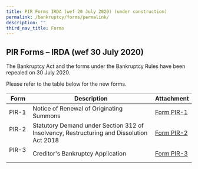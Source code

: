 ```yaml
---
title: PIR Forms IRDA (wef 20 July 2020) (under construction)
permalink: /bankruptcy/forms/permalink/
description: ""
third_nav_title: Forms
---
```

PIR Forms – IRDA (wef 30 July 2020)
-----------------------------------

The Bankruptcy Act and the forms under the Bankruptcy Rules have been repealed on 30 July 2020.

Please refer to the table below for the new forms.<br>



| Form | Description | Attachment |
| -------- | -------- | -------- |
| PIR-1     | Notice of Renewal of Originating Summons     | [Form PIR-1](/files/(sep23_pir1)formpir-1.pdf)     |
| PIR\-2 &nbsp; &nbsp; | Statutory Demand under Section 312 of Insolvency, Restructuring and Dissolution Act 2018 &nbsp; &nbsp; | [Form PIR-2](/files/(sep23_pir2)formpir-2.pdf)
| PIR\-3 &nbsp; &nbsp; | Creditor's Bankruptcy Application &nbsp; &nbsp; | [Form PIR-3](/files/(sep23_pir3)formpir-3.pdf)